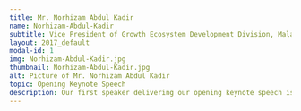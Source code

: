 ```yaml
---
title: Mr. Norhizam Abdul Kadir
name: Norhizam-Abdul-Kadir
subtitle: Vice President of Growth Ecosystem Development Division, Malaysia Digital Economy Corporation (MDEC)
layout: 2017_default
modal-id: 1
img: Norhizam-Abdul-Kadir.jpg
thumbnail: Norhizam-Abdul-Kadir.jpg
alt: Picture of Mr. Norhizam Abdul Kadir
topic: Opening Keynote Speech
description: Our first speaker delivering our opening keynote speech is Mr. Norhizam Abdul Kadir, the Vice President of Growth Ecosystem Development Division, Malaysia Digital Economy Corporation (MDEC).<br><br>Mr. Norhizam Abdul Kadir (or Hizam) brings with him over 15 years’ worth of experience in multi-market IT and energy industries across Asia Pacific. He has strong experiences in corporate marketing, end-customer sales, business development, communications and channel marketing and enablement. His last employment was as the Director of South East Asia for Ballard Power Systems. <br><br> He was with Intel for a period of 12 years, starting with his role as the group communication manager for Intel South East Asia. Mr. Hizam was also in Microsoft Malaysia as Partner Marketing Lead in 2010 before re-joining Intel Indonesia as Marketing Director.
---
```

